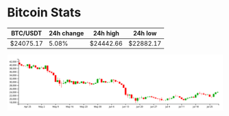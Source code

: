 # Bitcoin Stats

BTC/USDT|24h change|24h high|24h low|
|---|---|---|---|
|$24075.17|5.08%|$24442.66|$22882.17|

<img src="./chart.svg">

